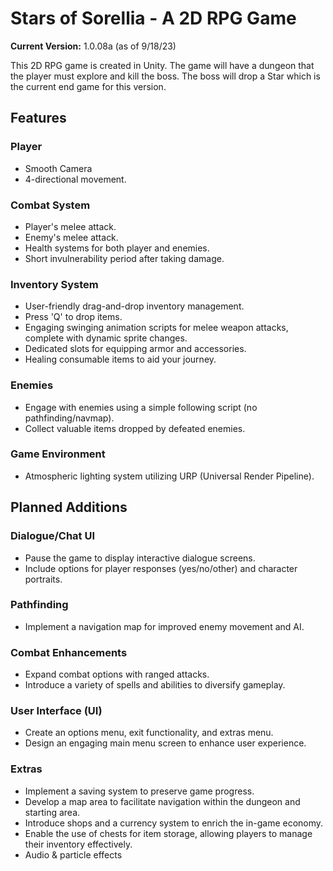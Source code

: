# Stars of Sorellia - A 2D RPG Game

**Current Version:** 1.0.08a (as of 9/18/23)

This 2D RPG game is created in Unity. The game will have a dungeon that the player must explore and kill the boss. The boss will drop a Star which is the current end game for this version. 

## Features

### Player
- Smooth Camera
- 4-directional movement.

### Combat System
- Player's melee attack.
- Enemy's melee attack.
- Health systems for both player and enemies.
- Short invulnerability period after taking damage.

### Inventory System
- User-friendly drag-and-drop inventory management.
- Press 'Q' to drop items.
- Engaging swinging animation scripts for melee weapon attacks, complete with dynamic sprite changes.
- Dedicated slots for equipping armor and accessories.
- Healing consumable items to aid your journey.

### Enemies
- Engage with enemies using a simple following script (no pathfinding/navmap).
- Collect valuable items dropped by defeated enemies.

### Game Environment
- Atmospheric lighting system utilizing URP (Universal Render Pipeline).

## Planned Additions

### Dialogue/Chat UI
- Pause the game to display interactive dialogue screens.
- Include options for player responses (yes/no/other) and character portraits.

### Pathfinding
- Implement a navigation map for improved enemy movement and AI.

### Combat Enhancements
- Expand combat options with ranged attacks.
- Introduce a variety of spells and abilities to diversify gameplay.

### User Interface (UI)
- Create an options menu, exit functionality, and extras menu.
- Design an engaging main menu screen to enhance user experience.

### Extras
- Implement a saving system to preserve game progress.
- Develop a map area to facilitate navigation within the dungeon and starting area.
- Introduce shops and a currency system to enrich the in-game economy.
- Enable the use of chests for item storage, allowing players to manage their inventory effectively.
- Audio & particle effects

